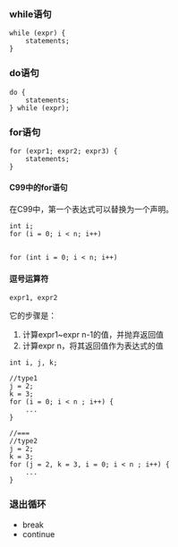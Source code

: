 <!--
author: 刘青
date: 2017-1-28
title: 循环语句
type: note
source: C语言程序设计：现代方法-循环语句
tags: 
category: clang/c_programming
status: publish
summary: 
-->

### while语句
```
while (expr) {
    statements;    
}
```

### do语句
```
do {
    statements;    
} while (expr);
```

### for语句
```
for (expr1; expr2; expr3) {
    statements;    
}
```

#### C99中的for语句
在C99中，第一个表达式可以替换为一个声明。

```
int i;
for (i = 0; i < n; i++)


for (int i = 0; i < n; i++)
```

#### 逗号运算符

```
expr1, expr2
```

它的步骤是：
1. 计算expr1~expr n-1的值，并抛弃返回值
2. 计算expr n，将其返回值作为表达式的值

```
int i, j, k;

//type1
j = 2;
k = 3;
for (i = 0; i < n ; i++) {
    ...    
}

//===
//type2
j = 2;
k = 3;
for (j = 2, k = 3, i = 0; i < n ; i++) {
    ...    
}
```

### 退出循环
- break
- continue
